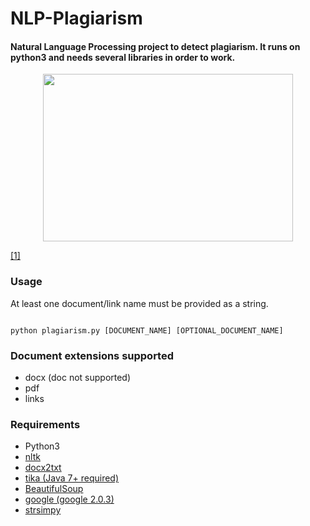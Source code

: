 # NLP-Plagiarism

#### Natural Language Processing project to detect plagiarism. It runs on python3 and needs several libraries in order to work.

<p align="center">
<img src="https://live.staticflickr.com/7423/11375917205_d3a610a9b3_c.jpg" width="400" height="268">
</p> 

[[1]](https://link.springer.com/chapter/10.1007/978-3-319-10671-7_4)


### Usage

At least one document/link name must be provided as a string. 

<pre><code>
python plagiarism.py [DOCUMENT_NAME] [OPTIONAL_DOCUMENT_NAME]
</code></pre>


### Document extensions supported

* docx (doc not supported)
* pdf
* links


### Requirements

* Python3
* [nltk](https://www.nltk.org/)
* [docx2txt](https://pypi.org/project/docx2txt/)
* [tika (Java 7+ required)](https://github.com/chrismattmann/tika-python)
* [BeautifulSoup](https://www.crummy.com/software/BeautifulSoup/bs4/doc/)
* [google (google 2.0.3)](https://pypi.org/project/google/)
* [strsimpy](https://github.com/luozhouyang/python-string-similarity)


